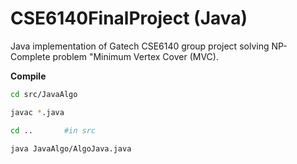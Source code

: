 # CSE6140FinalProject (Java)
Java implementation of Gatech CSE6140 group project solving NP-Complete problem "Minimum Vertex Cover (MVC).

**Compile** 

```bash
cd src/JavaAlgo

javac *.java 

cd ..       #in src

java JavaAlgo/AlgoJava.java
```
